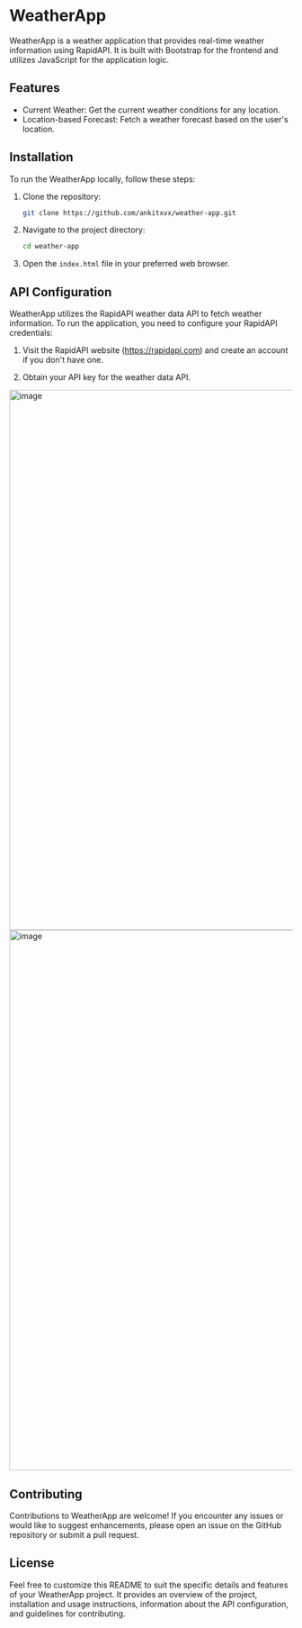  

# WeatherApp

WeatherApp is a weather application that provides real-time weather information using RapidAPI. It is built with Bootstrap for the frontend and utilizes JavaScript for the application logic.

## Features

- Current Weather: Get the current weather conditions for any location.
- Location-based Forecast: Fetch a   weather forecast based on the user's location.
 

## Installation

To run the WeatherApp locally, follow these steps:

1. Clone the repository:

   ```bash
   git clone https://github.com/ankitxvx/weather-app.git
   ```

2. Navigate to the project directory:

   ```bash
   cd weather-app
   ```

3. Open the `index.html` file in your preferred web browser.

## API Configuration

WeatherApp utilizes the RapidAPI weather data API to fetch weather information. To run the application, you need to configure your RapidAPI credentials:

1. Visit the RapidAPI website (https://rapidapi.com) and create an account if you don't have one.

2. Obtain your API key for the weather data API.
<img width="960" alt="image" src="https://github.com/ankitxvx/WeatherAPP/assets/90975195/58d243e0-0346-4c0f-8da1-88e18aea669b">
<img width="960" alt="image" src="https://github.com/ankitxvx/WeatherAPP/assets/90975195/0fe8273a-50f4-4e67-aad1-18940f6a961d">


 

## Contributing

Contributions to WeatherApp are welcome! If you encounter any issues or would like to suggest enhancements, please open an issue on the GitHub repository or submit a pull request.

## License

 

Feel free to customize this README to suit the specific details and features of your WeatherApp project. It provides an overview of the project, installation and usage instructions, information about the API configuration, and guidelines for contributing.

